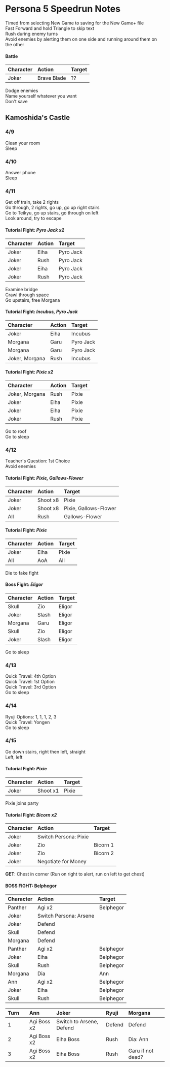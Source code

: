 # Persona 5 Speedrun Notes

Timed from selecting New Game to saving for the New Game+ file  
Fast Forward and hold Triangle to skip text  
Rush during enemy turns  
Avoid enemies by alerting them on one side and running around them on the other  

#### Battle

| Character | Action | Target |
| :--       | :--    | :--    |
| Joker     | Brave Blade | ?? |

Dodge enemies  
Name yourself whatever you want  
Don't save  

## Kamoshida's Castle

### 4/9
Clean your room  
Sleep  
  
### 4/10
Answer phone  
Sleep  

### 4/11
Get off train, take 2 rights  
Go through, 2 rights, go up, go up right stairs  
Go to Teikyu, go up stairs, go through on left  
Look around, try to escape  
  
#### Tutorial Fight: *Pyro Jack x2*
| Character | Action | Target    |
| :--       | :--    | :--       |
| Joker     | Eiha   | Pyro Jack |
| Joker     | Rush   | Pyro Jack |
| Joker     | Eiha   | Pyro Jack |
| Joker     | Rush   | Pyro Jack |  
  
Examine bridge  
Crawl through space  
Go upstairs, free Morgana  

#### Tutorial Fight: *Incubus, Pyro Jack*
| Character      | Action | Target    |
| :--            | :--    | :--       |
| Joker          | Eiha   | Incubus   |
| Morgana        | Garu   | Pyro Jack |
| Morgana        | Garu   | Pyro Jack |
| Joker, Morgana | Rush   | Incubus   |
  
#### Tutorial Fight: *Pixie x2*
| Character      | Action | Target |
| :--            | :--    | :--    |
| Joker, Morgana | Rush   | Pixie  |
| Joker          | Eiha   | Pixie  |
| Joker          | Eiha   | Pixie  |
| Joker          | Rush   | Pixie  |
  
Go to roof  
Go to sleep  
  
### 4/12

Teacher's Question: 1st Choice  
Avoid enemies  

#### Tutorial Fight: *Pixie, Gallows-Flower*
| Character | Action | Target                  |
| :--       | :--      | :--                   |
| Joker     | Shoot x8 | Pixie                 |
| Joker     | Shoot x8 | Pixie, Gallows-Flower |
| All       | Rush     | Gallows-Flower        |

#### Tutorial Fight: *Pixie*
| Character | Action | Target                  |
| :--       | :--      | :--                   |
| Joker     | Eiha     | Pixie                 |
| All       | AoA      | All                   |
  
Die to fake fight  
  
#### Boss Fight: *Eligor*
| Character | Action | Target   |
| :--       | :--      | :--    |
| Skull     | Zio      | Eligor |
| Joker     | Slash    | Eligor |
| Morgana   | Garu     | Eligor |
| Skull     | Zio      | Eligor |
| Joker     | Slash    | Eligor |
  
Go to sleep  
  
### 4/13
Quick Travel: 4th Option  
Quick Travel: 1st Option  
Quick Travel: 3rd Option  
Go to sleep  

### 4/14
Ryuji Options: 1, 1, 1, 2, 3  
Quick Travel: Yongen  
Go to sleep  

### 4/15
Go down stairs, right then left, straight  
Left, left  
  
#### Tutorial Fight: *Pixie*
| Character | Action  | Target  |
| :--       | :--      | :--    |
| Joker     | Shoot x1 | Pixie  |  

Pixie joins party

#### Tutorial Fight: *Bicorn x2*

| Character | Action  | Target  |
| :--       | :--      | :--    |
| Joker     | Switch Persona: Pixie | |
| Joker     | Zio | Bicorn 1 |
| Joker     | Zio | Bicorn 2 |
| Joker     | Negotiate for Money | |
  
**GET**: Chest in corner (Run on right to alert, run on left to get chest)  

#### BOSS FIGHT: Belphegor
| Character | Action  | Target  |
| :--       | :--      | :--    |
| Panther | Agi x2 | Belphegor |
| Joker| Switch Persona: Arsene | |
| Joker | Defend | |
| Skull | Defend | |
| Morgana | Defend | |
| Panther | Agi x2 | Belphegor |
| Joker | Eiha | Belphegor |
| Skull | Rush | Belphegor |
| Morgana | Dia | Ann |
| Ann | Agi x2 | Belphegor |
| Joker | Eiha | Belphegor |
| Skull | Rush | Belphegor |
  
| Turn | | Ann | Joker | Ryuji | Morgana |
| :--| :-- | :-- | :-- | :-- | :-- |
| 1 |  | Agi Boss x2 | Switch to Arsene, Defend | Defend | Defend |
| 2 |  | Agi Boss x2 | Eiha Boss | Rush | Dia: Ann |
| 3 |  | Agi Boss x2 | Eiha Boss | Rush | Garu if not dead? |
